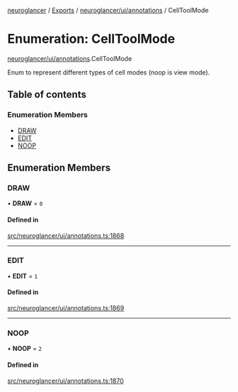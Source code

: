 [neuroglancer](../README.md) / [Exports](../modules.md) / [neuroglancer/ui/annotations](../modules/neuroglancer_ui_annotations.md) / CellToolMode

# Enumeration: CellToolMode

[neuroglancer/ui/annotations](../modules/neuroglancer_ui_annotations.md).CellToolMode

Enum to represent different types of cell modes (noop is view mode).

## Table of contents

### Enumeration Members

- [DRAW](neuroglancer_ui_annotations.CellToolMode.md#draw)
- [EDIT](neuroglancer_ui_annotations.CellToolMode.md#edit)
- [NOOP](neuroglancer_ui_annotations.CellToolMode.md#noop)

## Enumeration Members

### DRAW

• **DRAW** = ``0``

#### Defined in

[src/neuroglancer/ui/annotations.ts:1868](https://github.com/ActiveBrainAtlas2/neuroglancer/blob/91617476/src/neuroglancer/ui/annotations.ts#L1868)

___

### EDIT

• **EDIT** = ``1``

#### Defined in

[src/neuroglancer/ui/annotations.ts:1869](https://github.com/ActiveBrainAtlas2/neuroglancer/blob/91617476/src/neuroglancer/ui/annotations.ts#L1869)

___

### NOOP

• **NOOP** = ``2``

#### Defined in

[src/neuroglancer/ui/annotations.ts:1870](https://github.com/ActiveBrainAtlas2/neuroglancer/blob/91617476/src/neuroglancer/ui/annotations.ts#L1870)
